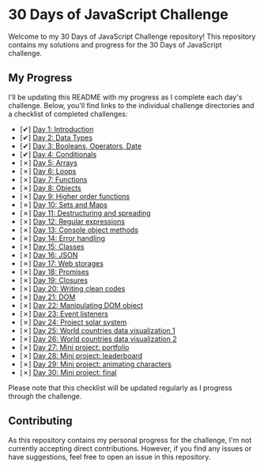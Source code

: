 # 30 Days of JavaScript Challenge

Welcome to my 30 Days of JavaScript Challenge repository! This repository contains my solutions and progress for the 30 Days of JavaScript challenge.

## My Progress

I'll be updating this README with my progress as I complete each day's challenge. Below, you'll find links to the individual challenge directories and a checklist of completed challenges:

- [&#x2714;] [Day 1: Introduction](01_Day_Introduction)
- [&#x2714;] [Day 2: Data Types](02_Day_Data_types)
- [&#x2714;] [Day 3: Booleans, Operators, Date](03_Day_Booleans_operators_date)
- [&#x2714;] [Day 4: Conditionals](04_Day_Conditionals)
- [&#x2717;] [Day 5: Arrays](05_Day_Arrays)
- [&#x2717;] [Day 6: Loops](06_Day_Loops)
- [&#x2717;] [Day 7: Functions](07_Day_Functions)
- [&#x2717;] [Day 8: Objects](08_Day_Objects)
- [&#x2717;] [Day 9: Higher order functions](09_Day_Higher_order_functions)
- [&#x2717;] [Day 10: Sets and Maps](10_Day_Sets_and_Maps)
- [&#x2717;] [Day 11: Destructuring and spreading](11_Day_Destructuring_and_spreading)
- [&#x2717;] [Day 12: Regular expressions](12_Day_Regular_expressions)
- [&#x2717;] [Day 13: Console object methods](13_Day_Console_object_methods)
- [&#x2717;] [Day 14: Error handling](14_Day_Error_handling)
- [&#x2717;] [Day 15: Classes](15_Day_Classes)
- [&#x2717;] [Day 16: JSON](16_Day_JSON)
- [&#x2717;] [Day 17: Web storages](17_Day_Web_storages)
- [&#x2717;] [Day 18: Promises](18_Day_Promises)
- [&#x2717;] [Day 19: Closures](19_Day_Closures)
- [&#x2717;] [Day 20: Writing clean codes](20_Day_Writing_clean_codes)
- [&#x2717;] [Day 21: DOM](21_Day_DOM)
- [&#x2717;] [Day 22: Manipulating DOM object](22_Day_Manipulating_DOM_object)
- [&#x2717;] [Day 23: Event listeners](23_Day_Event_listeners)
- [&#x2717;] [Day 24: Project solar system](24_Day_Project_solar_system)
- [&#x2717;] [Day 25: World countries data visualization 1](25_Day_World_countries_data_visualization_1)
- [&#x2717;] [Day 26: World countries data visualization 2](26_Day_World_countries_data_visualization_2)
- [&#x2717;] [Day 27: Mini project: portfolio](27_Day_Mini_project_portfolio)
- [&#x2717;] [Day 28: Mini project: leaderboard](28_Day_Mini_project_leaderboard)
- [&#x2717;] [Day 29: Mini project: animating characters](29_Day_Mini_project_animating_characters)
- [&#x2717;] [Day 30: Mini project: final](30_Day_Mini_project_final)

Please note that this checklist will be updated regularly as I progress through the challenge.

## Contributing

As this repository contains my personal progress for the challenge, I'm not currently accepting direct contributions. However, if you find any issues or have suggestions, feel free to open an issue in this repository.
